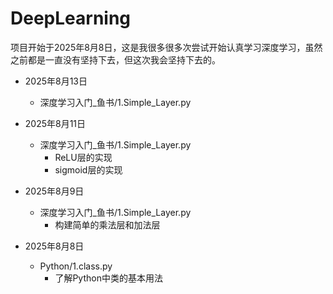 # DeepLearning

项目开始于2025年8月8日，这是我很多很多次尝试开始认真学习深度学习，虽然之前都是一直没有坚持下去，但这次我会坚持下去的。

- 2025年8月13日
  - 深度学习入门_鱼书/1.Simple_Layer.py

- 2025年8月11日
  - 深度学习入门_鱼书/1.Simple_Layer.py
    - ReLU层的实现
    - sigmoid层的实现

- 2025年8月9日
  - 深度学习入门_鱼书/1.Simple_Layer.py
    - 构建简单的乘法层和加法层

- 2025年8月8日
  - Python/1.class.py 
    - 了解Python中类的基本用法
